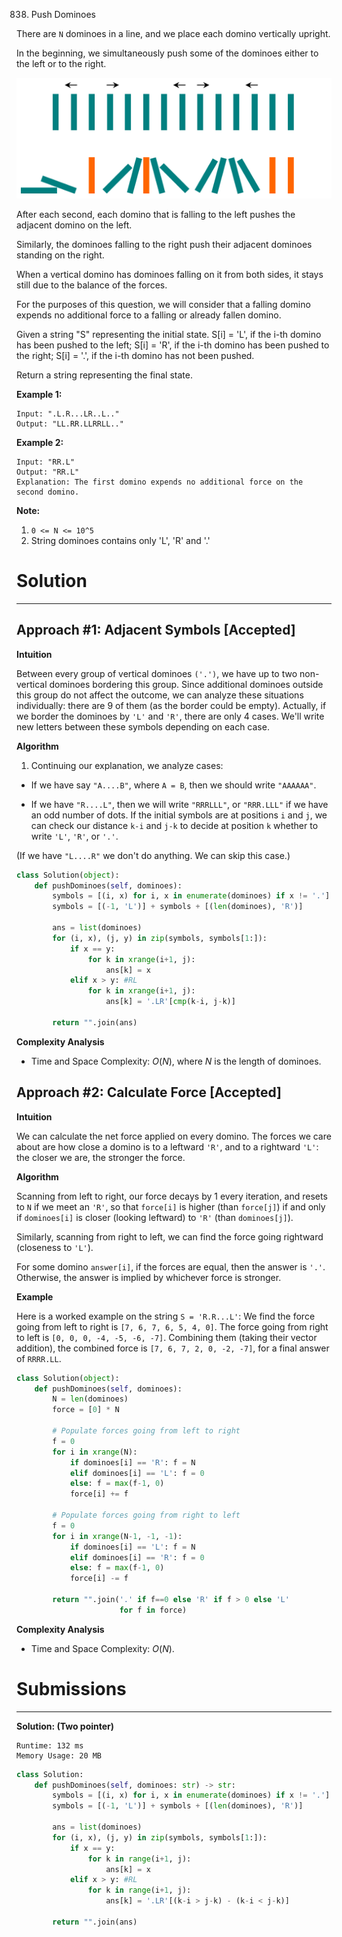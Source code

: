 838. Push Dominoes

There are `N` dominoes in a line, and we place each domino vertically upright.

In the beginning, we simultaneously push some of the dominoes either to the left or to the right.

![838_domino](img/838_domino.png)

After each second, each domino that is falling to the left pushes the adjacent domino on the left.

Similarly, the dominoes falling to the right push their adjacent dominoes standing on the right.

When a vertical domino has dominoes falling on it from both sides, it stays still due to the balance of the forces.

For the purposes of this question, we will consider that a falling domino expends no additional force to a falling or already fallen domino.

Given a string "S" representing the initial state. S[i] = 'L', if the i-th domino has been pushed to the left; S[i] = 'R', if the i-th domino has been pushed to the right; S[i] = '.', if the i-th domino has not been pushed.

Return a string representing the final state. 

**Example 1:**

```
Input: ".L.R...LR..L.."
Output: "LL.RR.LLRRLL.."
```

**Example 2:**

```
Input: "RR.L"
Output: "RR.L"
Explanation: The first domino expends no additional force on the second domino.
```

**Note:**

1. `0 <= N <= 10^5`
1. String dominoes contains only 'L', 'R' and '.'

# Solution
---
## Approach #1: Adjacent Symbols [Accepted]
**Intuition**

Between every group of vertical dominoes `('.')`, we have up to two non-vertical dominoes bordering this group. Since additional dominoes outside this group do not affect the outcome, we can analyze these situations individually: there are 9 of them (as the border could be empty). Actually, if we border the dominoes by `'L'` and `'R'`, there are only 4 cases. We'll write new letters between these symbols depending on each case.

**Algorithm**

1. Continuing our explanation, we analyze cases:

* If we have say `"A....B"`, where `A = B`, then we should write `"AAAAAA"`.

* If we have `"R....L"`, then we will write `"RRRLLL"`, or `"RRR.LLL"` if we have an odd number of dots. If the initial symbols are at positions `i` and `j`, we can check our distance `k-i` and `j-k` to decide at position `k` whether to write `'L'`, `'R'`, or `'.'`.

(If we have `"L....R"` we don't do anything. We can skip this case.)

```python
class Solution(object):
    def pushDominoes(self, dominoes):
        symbols = [(i, x) for i, x in enumerate(dominoes) if x != '.']
        symbols = [(-1, 'L')] + symbols + [(len(dominoes), 'R')]

        ans = list(dominoes)
        for (i, x), (j, y) in zip(symbols, symbols[1:]):
            if x == y:
                for k in xrange(i+1, j):
                    ans[k] = x
            elif x > y: #RL
                for k in xrange(i+1, j):
                    ans[k] = '.LR'[cmp(k-i, j-k)]

        return "".join(ans)
```

**Complexity Analysis**

* Time and Space Complexity: $O(N)$, where $N$ is the length of dominoes.

## Approach #2: Calculate Force [Accepted]
**Intuition**

We can calculate the net force applied on every domino. The forces we care about are how close a domino is to a leftward `'R'`, and to a rightward `'L'`: the closer we are, the stronger the force.

**Algorithm**

Scanning from left to right, our force decays by 1 every iteration, and resets to `N` if we meet an `'R'`, so that `force[i]` is higher (than `force[j]`) if and only if `dominoes[i]` is closer (looking leftward) to `'R'` (than `dominoes[j]`).

Similarly, scanning from right to left, we can find the force going rightward (closeness to `'L'`).

For some domino `answer[i]`, if the forces are equal, then the answer is `'.'`. Otherwise, the answer is implied by whichever force is stronger.

**Example**

Here is a worked example on the string `S = 'R.R...L'`: We find the force going from left to right is `[7, 6, 7, 6, 5, 4, 0]`. The force going from right to left is `[0, 0, 0, -4, -5, -6, -7]`. Combining them (taking their vector addition), the combined force is `[7, 6, 7, 2, 0, -2, -7]`, for a final answer of `RRRR.LL`.

```python
class Solution(object):
    def pushDominoes(self, dominoes):
        N = len(dominoes)
        force = [0] * N

        # Populate forces going from left to right
        f = 0
        for i in xrange(N):
            if dominoes[i] == 'R': f = N
            elif dominoes[i] == 'L': f = 0
            else: f = max(f-1, 0)
            force[i] += f

        # Populate forces going from right to left
        f = 0
        for i in xrange(N-1, -1, -1):
            if dominoes[i] == 'L': f = N
            elif dominoes[i] == 'R': f = 0
            else: f = max(f-1, 0)
            force[i] -= f

        return "".join('.' if f==0 else 'R' if f > 0 else 'L'
                       for f in force)
```

**Complexity Analysis**

* Time and Space Complexity: $O(N)$.

# Submissions
---
**Solution: (Two pointer)**
```
Runtime: 132 ms
Memory Usage: 20 MB
```
```python
class Solution:
    def pushDominoes(self, dominoes: str) -> str:
        symbols = [(i, x) for i, x in enumerate(dominoes) if x != '.']
        symbols = [(-1, 'L')] + symbols + [(len(dominoes), 'R')]

        ans = list(dominoes)
        for (i, x), (j, y) in zip(symbols, symbols[1:]):
            if x == y:
                for k in range(i+1, j):
                    ans[k] = x
            elif x > y: #RL
                for k in range(i+1, j):
                    ans[k] = '.LR'[(k-i > j-k) - (k-i < j-k)]

        return "".join(ans)
```
